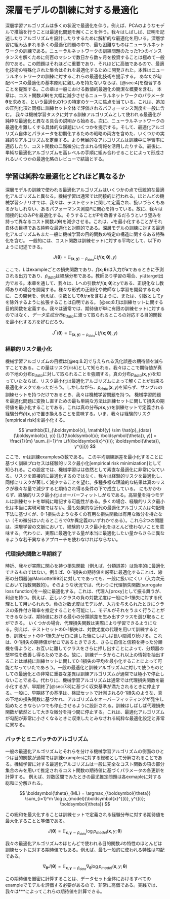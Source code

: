 # 深層モデルの訓練に対する最適化

深層学習アルゴリズムは多くの状況で最適化を伴う。例えば、PCAのようなモデルで推論を行うことは最適化問題を解くことを伴う。我々はしばしば、証明を記述したりアルゴリズムを設計したりするために解析的な最適化を用いる。深層学習に組み込まれる多くの最適化問題の中で、最も困難なものはニューラルネットワークの訓練である。ニューラルネットワークの訓練問題のたった1つのインスタンスを解くために何百のマシンで数日から数ヶ月を投資することは極めて一般的である。この問題はそれほどに重要であり、それほどに高価であるので、最適化技術の特殊化された集合はそれを最適化するために開発された。本性はニューラルネットワークの訓練に対するこれらの最適化技術を提示する。
あなたが勾配ベースの最適化の基本原則に親しみを持たないならば、[@sec:4]を復習することを提案する。この章は一般における数値的最適化の簡潔な概要を含む。
本章は、コスト関数$J(\boldsymbol{\theta})$を大幅に減少させるニューラルネットワークのパラメータ$\boldsymbol{\theta}$を求める、という最適化の1つの特定のケースに焦点を当ている。これは、追加の正則化項と同様に訓練セット全体で評価されるパフォーマンス測度を一般に含む。
我々は機械学習タスクに対する訓練アルゴリズムとして使われる最適化が純粋な最適化と異なる具合の説明から始める。次に、ニューラルネットワークの最適化を難しくする具体的な課題にいくつかを提示する。そして、最適化アルゴリズム自体とパラメータを初期化するための戦略の両方を含めた、いくつかの実践的なアルゴリズムを定義する。より発展的なアルゴリズムは訓練中に学習率に適応したり、コスト関数の二階微分に含まれる情報を活用したりする。最後に、単純な最適化アルゴリズムを高レベルの手順に組み合わせることによって形成されるいくつかの最適化略のレビューで結論とする。

## 学習は純粋な最適化とどれほど異なるか

深層モデルの訓練で使われる最適化アルゴリズムはいくつかの点で伝統的な最適化アルゴリズムと異なる。機械学習は通常では間接的に行われる。ほとんどの機械学習シナリオでは、我々は、テストセットに関して定義され、扱いづらくもあるかもしれない、あるパフォーマンス測度$P$に関心を持っている。故に、我々は間接的にのみ$P$を最適化する。そうすることが$P$を改善するだろうという望みを持って異なるコスト関数$J(\boldsymbol{\theta})$を減少させる。これは、$J$を最小化することがそれ自体の目標である純粋な最適化と対照的である。深層モデルの訓練に対する最適化アルゴリズムもまた一般に機械学習の目的関数の特定の構造に関するある特殊化を含む。
一般的には、コスト関数は訓練セットに対する平均として、以下のように記述できる。

$$
J(\boldsymbol{\theta}) = \mathbb{E}_{(\boldsymbol{x}, \mathbf{y}) \sim \hat{p}_{data}} L(f(\boldsymbol{x}; \boldsymbol{\theta}), y)
$$

ここで、$L$はexampleごとの損失関数であり、$f(\boldsymbol{x}; \boldsymbol{\theta})$は入力が$\boldsymbol{x}$であるときに予測される出力であり、$\hat{p}_{data}$は経験分布である。教師あり学習の場合、$y$はtarget出力である。本章を通して、我々は、$L$への引数が$f(\boldsymbol{x}; \boldsymbol{\theta})$と$y$である、正規化なし教師ありの場合を開発する。様々な形式の正則化や教師なし学習を開発するために、この開発を、例えば、引数として$\boldsymbol{\theta}$か$\boldsymbol{x}$を含むように、または、引数として$y$を除外するように拡張することは自明である。
[@eq:8.1]は訓練セットに関する目的関数を定義する。我々は通常では、期待値が単に有限の訓練セットに対するのではなく、*データ生成分布*$p_{data}$に渡って取られるところの対応する目的関数を最小化する方を好むだろう。

$$
J^*(\boldsymbol{\theta}) = \mathbb{E}_{(\boldsymbol{x}, \mathbf{y}) \sim p_{data}} L(f(\boldsymbol{x}; \boldsymbol{\theta}), y)
$$

### 経験的リスク最小化

機械学習アルゴリズムの目標は[@eq:8.2]で与えられる汎化誤差の期待値を減らすことである。この量はリスク[risk]として知られる。我々はここで期待値が真の下地の分布$p_{data}$に対して取られることを強調する。真の分布$p_{data}(\boldsymbol{x}, y)$を知っていたならば、リスク最小化は最適化アルゴリズムによって解くことが出来る最適化タスクであっただろう。しかしながら、$p_{data}(\boldsymbol{x}, y)$を知らず、サンプルの訓練セットを持つだけであるとき、我々は機械学習問題を持つ。
機械学習問題を最適化問題に変換し直すための最も単純な方法は訓練セットに関して損失の期待値を最小化することである。これは真の分布$p(\boldsymbol{x}, y)$を訓練セットで定義される経験分布$\hat{p}(\boldsymbol{x}, y)$で置き換えることを意味する。いま、我々は経験的リスク[empirical risk]を最小化する。

$$
\mathbb{E}_{\boldsymbol{x}, \mathbf{y} \sim \hat{p}_{data}(\boldsymbol{x}, y)} [L(f(\boldsymbol{x}; \boldsymbol{\theta}), y)] = \frac{1}{m} \sum_{i=1}^m L(f(\boldsymbol{x}^{(i)}; \boldsymbol{\theta}), y^{(i)})
$$

ここで、$m$は訓練examplesの数である。
この平均訓練誤差を最小化することに基づく訓練プロセスは経験的リスク最小化[empirical risk minimization]として知られる。この設定では、機械学習はは依然として素直な最適化に非常に似ている。リスクを直接的に最適化するのではなく、我々は経験的リスクを最適化し、同様にリスクが著しく減少することを望む。多種多様な理論的な結果は真のリスクが様々な量で減少すると期待され得る条件の下で成立している。
にもかかわらず、経験的リスク最小化はオーバーフィットしがちである。高容量を持つモデルは訓練セットを単純に暗記する可能性がある。多くの場合、経験的リスク最小化は本当に実現可能ではない。最も効果的な近代の最適化アルゴリズムは勾配降下法に基づくが、0-1損失のような多くの有用な損失関数は有用な微分を持たない（その微分はいたるところで0か異定義のいずれかである）。これら2つの問題は、深層学習の文脈において、経験的リスク最小化をほとんど使わないことを意味する。代わりに、実際に最適化する量が本当に最適化したい量からさらに異なるような若干異なるアプローチを使わなければならない。

### 代理損失関数と早期終了

時折、我々が実際に関心を持つ損失関数（例えば、分類誤差）は効率的に最適化できるものではない。例えば、0-1損失の期待値を厳密に最適化することは、線形の分類器[@Marcotte1992]に対してであっても、一般に扱いにくい（入力次元において指数関数的）。そのような状況では、代わりに代理損失関数[surrogate loss function]を一般に最適化する。これは、代理人[proxy]として振る舞うが、利点を持つ。例えば、正しいクラスの負の対数尤度は一般に0-1損失に対する代理として用いられれう。負の対数尤度はモデルが、入力を与えられたときにクラスの条件付き確率を推定することを可能にし、モデルがそれをうまく行うことができるならば、期待値における最小の分類誤差を生み出すクラスを選び取ることができる。
いくつかの場合、代理損失関数は実際により学習できるようになる。例えば、テストセットの0-1損失は、対数尤度の代理を用いて訓練するとき、訓練セットの0-1損失がゼロに達した後にしばしば長い間減り続ける。これは、0-1損失の期待値がゼロであるときでさえ、さらに自信と信頼を持った分類機を得ようと、お互いに離してクラスをさらに押し出すことによって、分類器の堅牢性を改善し得るためである。故に、訓練データからこれ以上の情報を抽出することは単純に訓練セットに関して0-1損失の平均を最小化することによって可能となっていたであろう。一般の最適化と訓練アルゴリズムに対して使うものとしての最適化との非常に重要な差異は訓練アルゴリズムが通常では極小で停止しないことである。代わりに、機械学習アルゴリズムは通常では代理損失関数を最小化するが、早期終了[@sec:7.8]に基づく収束基準が満たされるときに停止する。一般に、早期終了の基準は、検証セットで計測される0-1損失のような、真の下地の損失関数に基づかれ、アルゴリズムをオーバーフィッティングが発生し始めたときならいつでも停止させるように設計される。訓練はしばしば代理損失関数が依然として大きな微分を持つ間に停止する。これは、最適化アルゴリズムが勾配が非常に小さくなるときに収束したとみなされる純粋な最適化設定と非常に異なる。

### バッチとミニバッチのアルゴリズム

一般の最適化アルゴリズムとそれらを分ける機械学習アルゴリズムの側面のひとつは目的関数が通常では訓練examplesに対する総和として分解されることである。機械学習に対する最適化アルゴリズムは一般に完全なコスト関数の項の部分集合のみを用いて推定されるコスト関数の期待値に基づくパラメータの各更新を計算する。
例えば、対数区間でみたときの最尤推定問題は各exmapleに対する総和に分解される。

$$
\boldsymbol{\theta}_{ML} = \argmax_{\boldsymbol{\theta}} \sum_{i=1}^m \log p_{model}(\boldsymbol{x}^{(i)}, y^{(i)}; \boldsymbol{\theta})
$$

この総和を最大化することは訓練セットで定義される経験分布に対する期待値を最大化することと等価である。

$$
J(\boldsymbol{\theta}) = \mathbb{E}_{\boldsymbol{\mathbf{x}}, \mathbf{y} \sim \hat{p}_{data}} \log p_{model}(\boldsymbol{x}, y; \boldsymbol{\theta})
$$

我々の最適化アルゴリズムのほとんどで使われる目的関数$J$の特性のほとんどは訓練セットに対する期待値でもある。例えば、最も一般的に使われる特性は勾配である。

$$
\nabla_{\boldsymbol{\theta}} J(\boldsymbol{\theta}) = \mathbb{E}_{\boldsymbol{\mathbf{x}}, \mathbf{y} \sim \hat{p}_{data}} \nabla_{\boldsymbol{\theta}} \log p_{model}(\boldsymbol{x}, y; \boldsymbol{\theta})
$$

この期待値を厳密に計算することは、データセット全体におけるすべてのexampleでモデルを評価する必要があるので、非常に高価である。実践では、我々は***によってこれらの期待値を計算できる。
